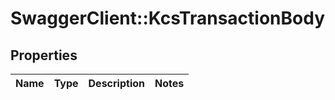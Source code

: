 # SwaggerClient::KcsTransactionBody

## Properties
Name | Type | Description | Notes
------------ | ------------- | ------------- | -------------


